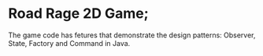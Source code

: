 # Road Rage 2D Game; 

The game code has fetures that demonstrate the design patterns: Observer, State, Factory and Command in Java.
